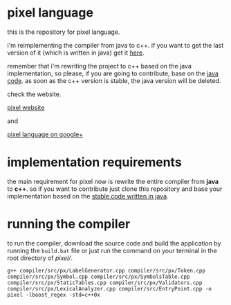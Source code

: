 pixel language
=====

this is the repository for pixel language.

i'm reimplementing the compiler from java to c++. if you want to get the last 
version of it (which is written in java) get it [here](http://github.com/rogcg/pixellang). 

remember that i'm rewriting the project to c++ based on the java implementation, so please,
if you are going to contribute, base on the [java code](http://github.com/rogcg/pixellang). as soon as the c++ version is stable, 
the java version will be deleted.

check the website.

[pixel website](http://pixellang.appspot.com/)

and

[pixel language on google+](https://plus.google.com/b/100494143910868751778/100494143910868751778/posts)


implementation requirements
=====
the main requirement for pixel now is rewrite the entire compiler from **java** to **c++**. so if you want to contribute just clone this repository and base your implementation based on the [stable code written in java](https://github.com/rogcg/pixellang/blob/master/Pixel%20Grammar/Pixel%20Grammar.txt).

running the compiler
=====

to run the compiler, download the source code and build the application by running the `build.bat` file or just run the command on your terminal in the root directory of *pixel/*.

`g++ compiler/src/px/LabelGenerator.cpp compiler/src/px/Token.cpp compiler/src/px/Symbol.cpp compiler/src/px/SymbolsTable.cpp compiler/src/px/StaticTables.cpp compiler/src/px/Validators.cpp compiler/src/px/LexicalAnalyzer.cpp compiler/src/EntryPoint.cpp -o pixel -lboost_regex -std=c++0x`
